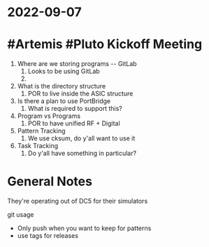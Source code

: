 # 2022-09-07

# #Artemis #Pluto Kickoff Meeting

1. Where are we storing programs -- GitLab
    1. Looks to be using GitLab
    2. 
2. What is the directory structure
    1. POR to live inside the ASIC structure
3. Is there a plan to use PortBridge
    1. What is required to support this?
4. Program vs Programs
    1. POR to have unified RF + Digital
5. Pattern Tracking
    1. We use cksum, do y'all want to use it
6. Task Tracking
    1. Do y'all have something in particular?

# General Notes

They're operating out of DC5 for their simulators

git usage
- Only push when you want to keep for patterns
- use tags for releases
